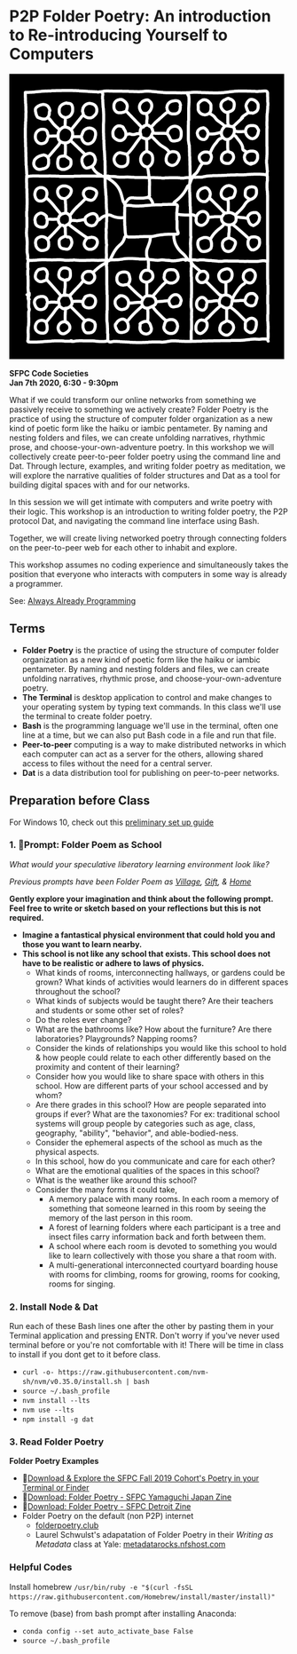 # P2P Folder Poetry: An introduction to Re-introducing Yourself to Computers

![](https://github.com/melaniehoff/Peer-to-Peer-Folder-Poetry/blob/master/folder-laser-black-wide.png)

**SFPC Code Societies**<br>
**Jan 7th 2020, 6:30 - 9:30pm**

What if we could transform our online networks from something we passively receive to something we actively create? Folder Poetry is the practice of using the structure of computer folder organization as a new kind of poetic form like the haiku or iambic pentameter. By naming and nesting folders and files, we can create unfolding narratives, rhythmic prose, and choose-your-own-adventure poetry. In this workshop we will collectively create peer-to-peer folder poetry using the command line and Dat. Through lecture, examples, and writing folder poetry as meditation, we will explore the narrative qualities of folder structures and Dat as a tool for building digital spaces with and for our networks.

In this session we will get intimate with computers and write poetry with their logic. This workshop is an introduction to writing folder poetry, the P2P protocol Dat, and navigating the command line interface using Bash.

Together, we will create living networked poetry through connecting folders on the peer-to-peer web for each other to inhabit and explore.

This workshop assumes no coding experience and simultaneously takes the position that everyone who interacts with computers in some way is already a programmer.

See: [Always Already Programming](https://github.com/melaniehoff/Peer-to-Peer-Folder-Poetry#always-already-programming)


## Terms 
- **Folder Poetry** is the practice of using the structure of computer folder organization as a new kind of poetic form like the haiku or iambic pentameter. By naming and nesting folders and files, we can create unfolding narratives, rhythmic prose, and choose-your-own-adventure poetry.
- **The Terminal** is desktop application to control and make changes to your operating system by typing text commands. In this class we'll use the terminal to create folder poetry.
- **Bash** is the programming language we'll use in the terminal, often one line at a time, but we can also put Bash code in a file and run that file.
- **Peer-to-peer** computing is a way to make distributed networks in which each computer can act as a server for the others, allowing shared access to files without the need for a central server.
- **Dat** is a data distribution tool for publishing on peer-to-peer networks.

## Preparation before Class 
For Windows 10, check out this [preliminary set up guide](https://gist.github.com/solon/4e254be6e0d2e73ef8624470fc9ca852#file-folder-poetry-setup-md)


### 1. 🔮Prompt: Folder Poem as School
_What would your speculative liberatory learning environment look like?_

_Previous prompts have been Folder Poem as [Village](https://gist.github.com/melaniehoff/7cda150870c869c1990a744dddbd286f#folder-poetry-prompt--a-village-you-want-to-live-in), [Gift](https://gist.github.com/melaniehoff/96bffd279b0ea66f61291e231283aab5#folder-poetry-prompt), & [Home](https://github.com/melaniehoff/Peer-to-Peer-Folder-Poetry/blob/master/sfpc-fall-2019.md#2-prompt-folder-poem-as-home)_

**Gently explore your imagination and think about the following prompt. Feel free to write or sketch based on your reflections but this is not required.**

- **Imagine a fantastical physical environment that could hold you and those you want to learn nearby.**
- **This school is not like any school that exists. This school does not have to be realistic or adhere to laws of physics.**
    - What kinds of rooms, interconnecting hallways, or gardens could be grown? What kinds of activities would learners do in different spaces throughout the school?
    - What kinds of subjects would be taught there? Are their teachers and students or some other set of roles?
    - Do the roles ever change?
    - What are the bathrooms like? How about the furniture? Are there laboratories? Playgrounds? Napping rooms?
    - Consider the kinds of relationships you would like this school to hold & how people could relate to each other differently based on the proximity and content of their learning?
    - Consider how you would like to share space with others in this school. How are different parts of your school accessed and by whom?
    - Are there grades in this school? How are people separated into groups if ever? What are the taxonomies? For ex: traditional school systems will group people by categories such as age, class, geography, "ability", "behavior", and able-bodied-ness. 
    - Consider the ephemeral aspects of the school as much as the physical aspects.
    - In this school, how do you communicate and care for each other?
    - What are the emotional qualities of the spaces in this school?
    - What is the weather like around this school?
    - Consider the many forms it could take,
        - A memory palace with many rooms. In each room a memory of something that someone learned in this room by seeing the memory of the last person in this room.
        - A forest of learning folders where each participant is a tree and insect files carry information back and forth between them.
        - A school where each room is devoted to something you would like to learn collectively with those you share a that room with.
        - A multi-generational interconnected courtyard boarding house with rooms for climbing, rooms for growing, rooms for cooking, rooms for singing.

### 2. Install Node & Dat
Run each of these Bash lines one after the other by pasting them in your Terminal application and pressing ENTR. Don't worry if you've never used terminal before or you're not comfortable with it! There will be time in class to install if you dont get to it before class. 

- `curl -o- https://raw.githubusercontent.com/nvm-sh/nvm/v0.35.0/install.sh | bash`
- `source ~/.bash_profile`
- `nvm install --lts`
- `nvm use --lts`
- `npm install -g dat`

### 3. Read Folder Poetry
**Folder Poetry Examples**
- 🔗[Download & Explore the SFPC Fall 2019 Cohort's Poetry in your Terminal or Finder](https://www.dropbox.com/s/ewh0cowonhqoozf/sfpc-fall-2019-folder-poetry-smaller.zip?dl=0)
- 📒[Download: Folder Poetry - SFPC Yamaguchi Japan Zine](https://melanie-hoff.com/folder-poetry/sfpc-ycam/zine-pdfs-ycam-folder-poetry.zip)<br>
- 📒[Download: Folder Poetry - SFPC Detroit Zine](https://melanie-hoff.com/folder-poetry/sfpc-detroit/detroit-zine-reader.pdf.zip)<br>
- Folder Poetry on the default (non P2P) internet
    - [folderpoetry.club](folderpoetry.club)
    - Laurel Schwulst's adapatation of Folder Poetry in their _Writing as Metadata_ class at Yale: [metadatarocks.nfshost.com](metadatarocks.nfshost.com)


### Helpful Codes

Install homebrew
`/usr/bin/ruby -e "$(curl -fsSL https://raw.githubusercontent.com/Homebrew/install/master/install)"`

To remove (base) from bash prompt after installing Anaconda:
- `conda config --set auto_activate_base False`
- `source ~/.bash_profile`
